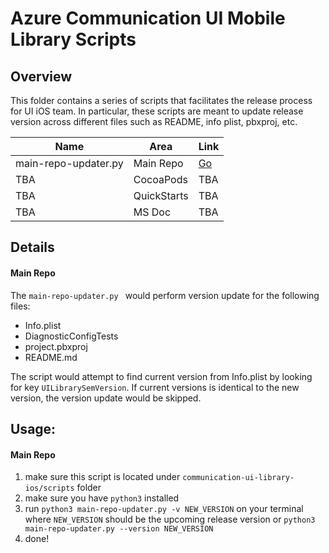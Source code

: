 # Azure Communication UI Mobile Library Scripts

## Overview

This folder contains a series of scripts that facilitates the release process for UI iOS team. In particular, these scripts are meant to update release version across different files such as README, info plist, pbxproj, etc.


| Name                 | Area        | Link |
|----------------------|-------------|------|
| main-repo-updater.py | Main Repo   | [Go](https://github.com/Azure/communication-ui-library-ios/blob/feature/script-version-update/scripts/main-repo-updater.py)     |
| TBA                  | CocoaPods   | TBA  |
| TBA                  | QuickStarts | TBA  |
| TBA                  | MS Doc      | TBA  |

## Details
#### Main Repo

The ```main-repo-updater.py ``` would perform version update for the following files:
- Info.plist
- DiagnosticConfigTests
- project.pbxproj
- README.md

The script would attempt to find current version from Info.plist by looking for key ```UILibrarySemVersion```. If current versions is identical to the new version, the version update would be skipped.

## Usage:

#### Main Repo

1. make sure this script is located under ```communication-ui-library-ios/scripts``` folder
2. make sure you have ```python3``` installed
3. run ```python3 main-repo-updater.py -v NEW_VERSION``` on your terminal where ```NEW_VERSION``` should be the upcoming release version or ```python3 main-repo-updater.py --version NEW_VERSION```
4. done!
